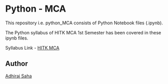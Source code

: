 # Python - MCA

This repository i.e. python_MCA consists of Python Notebook files (.ipynb).

The Python syllabus of HITK MCA 1st Semester has been covered in these ipynb files.

Syllabus Link - [HITK MCA](https://www.heritageit.edu/PDF/MCA_(2Years)_Jun-2021.pdf)

## Author

[Adhiraj Saha](https://github.com/adhirajcs)
